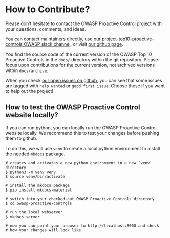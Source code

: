 # How to Contribute?

Please don’t hesitate to contact the OWASP Proactive Control project with your questions, comments, and ideas.

You can contact maintainers directly, use our [project-top10-proactive-controls OWASP slack channel](https://owasp.slack.com/archives/C07KNHZAN1H), or visit [our github page](https://github.com/OWASP/www-project-proactive-controls).

You find the source code of the current version of the OWASP Top 10 Proactive Controls in the `docs/` directory within the git repository. Please focus upon contributions for the current version, not archived versions within `docs/archive`.

When you check [our open issues on github](https://github.com/OWASP/www-project-proactive-controls/issues), you can see that some issues are tagged with `help wanted` or `good first issue`. Choose these if you want to help out the project!

## How to test the OWASP Proactive Control website locally?

If you can run python, you can locally run the OWASP Proactive Control website locally. We recommend this to test your changes before pushing them to github.

To do this, we will use `venv` to create a local python environment to install the needed `mkdocs` package.

```shell
# creates and activates a new python environment in a new `venv` directory
$ python3 -m venv venv
$ source venv/bin/activate

# install the mkdocs package
$ pip install mkdocs-material

# switch into your checked-out OWASP Proactive Controls directory
$ cd owasp-proactive-controls

# run the local webserver
$ mkdocs server

# now you can point your browser to http://localhost:8000 and check
# how your changes will look like
```

